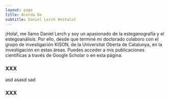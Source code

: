 ```yaml
---
layout: page
title: Acerda De
subtitle: Daniel Lerch Hostalot
---
```


¡Hola!, me llamo Daniel Lerch y soy un apasionado de la esteganografía y el estegoanálisis. Por ello, desde que terminé mi doctorado colaboro con el grupo de investigación KISON, de la Universitat Oberta de Catalunya, en la investigación en estas áreas. Puedes acceder a mis publicaciones científicas a través de Google Scholar o en esta página.


### XXX
asd
asasd
sad

### XXX

